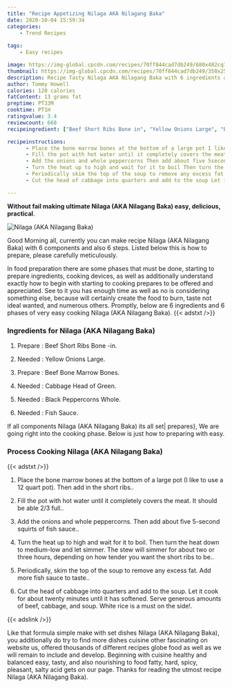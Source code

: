 ```yaml
---
title: "Recipe Appetizing Nilaga AKA Nilagang Baka"
date: 2020-10-04 15:59:34
categories:
    - Trend Recipes
    
tags:
    - Easy recipes

image: https://img-global.cpcdn.com/recipes/70ff844cad7db249/680x482cq70/nilaga-aka-nilagang-baka-recipe-main-photo.jpg
thumbnail: https://img-global.cpcdn.com/recipes/70ff844cad7db249/350x250cq70/nilaga-aka-nilagang-baka-recipe-main-photo.jpg
description: Recipe Tasty Nilaga AKA Nilagang Baka with 6 ingredients and 6 stages of easy cooking.
author: Tommy Howell
calories: 120 calories
fatContent: 13 grams fat
preptime: PT33M
cooktime: PT1H
ratingvalue: 3.4
reviewcount: 668
recipeingredient: ["Beef Short Ribs Bone in", "Yellow Onions Large", "Beef Bone Marrow Bones", "Cabbage Head   of   Green", "Black Peppercorns Whole", "Fish Sauce"]

recipeinstructions: 
      - Place the bone marrow bones at the bottom of a large pot I like to use a 12 quart pot Then add in the short ribs 
      - Fill the pot with hot water until it completely covers the meat It should be able 23 full 
      - Add the onions and whole peppercorns Then add about five 5second squirts of fish sauce 
      - Turn the heat up to high and wait for it to boil Then turn the heat down to mediumlow and let simmer The stew will simmer for about two or three hours depending on how tender you want the short ribs to be 
      - Periodically skim the top of the soup to remove any excess fat Add more fish sauce to taste 
      - Cut the head of cabbage into quarters and add to the soup Let it cook for about twenty minutes until it has softened Serve generous amounts of beef cabbage and soup White rice is a must on the side

---
```




**Without fail making ultimate Nilaga (AKA Nilagang Baka) easy, delicious, practical**. 


![Nilaga (AKA Nilagang Baka)](https://img-global.cpcdn.com/recipes/70ff844cad7db249/680x482cq70/nilaga-aka-nilagang-baka-recipe-main-photo.jpg "Nilaga (AKA Nilagang Baka)")




Good Morning all, currently you can make recipe Nilaga (AKA Nilagang Baka) with 6 components and also 6 steps. Listed below this is how to prepare, please carefully meticulously.

In food preparation there are some phases that must be done, starting to prepare ingredients, cooking devices, as well as additionally understand exactly how to begin with starting to cooking prepares to be offered and appreciated. See to it you has enough time as well as no is considering something else, because will certainly create the food to burn, taste not ideal wanted, and numerous others. Promptly, below are 6 ingredients and 6 phases of very easy cooking Nilaga (AKA Nilagang Baka).
{{< adstxt />}}

### Ingredients for Nilaga (AKA Nilagang Baka)


1. Prepare  : Beef Short Ribs Bone -in.

1. Needed  : Yellow Onions Large.

1. Prepare  : Beef Bone Marrow Bones.

1. Needed  : Cabbage Head   of   Green.

1. Needed  : Black Peppercorns Whole.

1. Needed  : Fish Sauce.



If all components Nilaga (AKA Nilagang Baka) its all set| prepares}, We are going right into the cooking phase. Below is just how to preparing with easy.

### Process Cooking Nilaga (AKA Nilagang Baka)

{{< adstxt />}}


1. Place the bone marrow bones at the bottom of a large pot (I like to use a 12 quart pot). Then add in the short ribs..



1. Fill the pot with hot water until it completely covers the meat. It should be able 2/3 full..



1. Add the onions and whole peppercorns. Then add about five 5-second squirts of fish sauce..



1. Turn the heat up to high and wait for it to boil. Then turn the heat down to medium-low and let simmer. The stew will simmer for about two or three hours, depending on how tender you want the short ribs to be..



1. Periodically, skim the top of the soup to remove any excess fat. Add more fish sauce to taste..



1. Cut the head of cabbage into quarters and add to the soup. Let it cook for about twenty minutes until it has softened. Serve generous amounts of beef, cabbage, and soup. White rice is a must on the side!.





{{< adslink />}}

Like that formula simple make with set dishes Nilaga (AKA Nilagang Baka), you additionally do try to find more dishes cuisine other fascinating on website us, offered thousands of different recipes globe food as well as we will remain to include and develop. Beginning with cuisine healthy and balanced easy, tasty, and also nourishing to food fatty, hard, spicy, pleasant, salty acid gets on our page. Thanks for reading the utmost recipe Nilaga (AKA Nilagang Baka).
